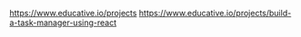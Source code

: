    https://www.educative.io/projects
   https://www.educative.io/projects/build-a-task-manager-using-react
